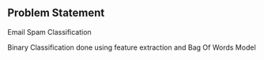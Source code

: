 ## Problem Statement

Email Spam Classification

Binary Classification done using feature extraction and Bag Of Words Model
